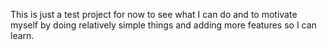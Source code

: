 This is just a test project for now to see what I can do and to motivate myself by doing relatively simple things and adding more features so I can learn.
